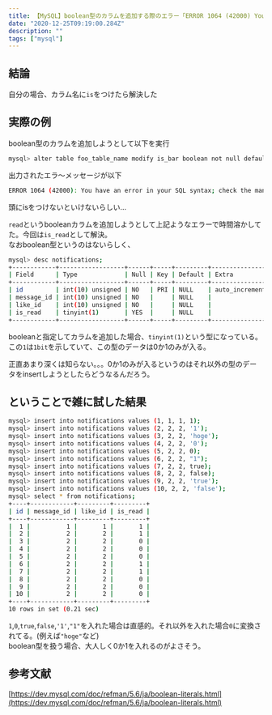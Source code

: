 ```yaml
---
title: 【MySQL】boolean型のカラムを追加する際のエラー「ERROR 1064 (42000) You have an error in your SQL syntax」
date: "2020-12-25T09:19:00.284Z"
description: ""
tags: ["mysql"]
---
```


## 結論
自分の場合、カラム名に`is`をつけたら解決した

## 実際の例

boolean型のカラムを追加しようとして以下を実行

```bash
mysql> alter table foo_table_name modify is_bar boolean not null default false;
```

出力されたエラ〜メッセージが以下

```bash
ERROR 1064 (42000): You have an error in your SQL syntax; check the manual that corresponds to your MySQL server version for the right syntax to use near 'read boolean' at line 1
```

頭にisをつけないといけないらしい…

`read`というbooleanカラムを追加しようとして上記ようなエラーで時間溶かしてた。今回は`is_read`として解決。  
なおboolean型というのはないらしく、

```bash
mysql> desc notifications;
+------------+------------------+------+-----+---------+----------------+
| Field      | Type             | Null | Key | Default | Extra          |
+------------+------------------+------+-----+---------+----------------+
| id         | int(10) unsigned | NO   | PRI | NULL    | auto_increment |
| message_id | int(10) unsigned | NO   |     | NULL    |                |
| like_id    | int(10) unsigned | NO   |     | NULL    |                |
| is_read    | tinyint(1)       | YES  |     | NULL    |                |
+------------+------------------+------+-----+---------+----------------+
```

booleanと指定してカラムを追加した場合、`tinyint(1)`という型になっている。
この`1`は`1bit`を示していて、この型のデータは0か1のみが入る。

正直あまり深くは知らない。。。0か1のみが入るというのはそれ以外の型のデータをinsertしようとしたらどうなるんだろう。  

## ということで雑に試した結果

```bash
mysql> insert into notifications values (1, 1, 1, 1);
mysql> insert into notifications values (2, 2, 2, '1');
mysql> insert into notifications values (3, 2, 2, 'hoge');
mysql> insert into notifications values (4, 2, 2, '0');
mysql> insert into notifications values (5, 2, 2, 0);
mysql> insert into notifications values (6, 2, 2, "1");
mysql> insert into notifications values (7, 2, 2, true);
mysql> insert into notifications values (8, 2, 2, false);
mysql> insert into notifications values (9, 2, 2, 'true');
mysql> insert into notifications values (10, 2, 2, 'false');
mysql> select * from notifications;
+----+------------+---------+---------+
| id | message_id | like_id | is_read |
+----+------------+---------+---------+
|  1 |          1 |       1 |       1 |
|  2 |          2 |       2 |       1 |
|  3 |          2 |       2 |       0 |
|  4 |          2 |       2 |       0 |
|  5 |          2 |       2 |       0 |
|  6 |          2 |       2 |       1 |
|  7 |          2 |       2 |       1 |
|  8 |          2 |       2 |       0 |
|  9 |          2 |       2 |       0 |
| 10 |          2 |       2 |       0 |
+----+------------+---------+---------+
10 rows in set (0.21 sec)
```

`1`,`0`,`true`,`false`,`'1'`,`"1"`を入れた場合は直感的。それ以外を入れた場合`0`に変換されてる。(例えば`"hoge"`など)  
boolean型を扱う場合、大人しく0か1を入れるのがよさそう。

## 参考文献

[https://dev.mysql.com/doc/refman/5.6/ja/boolean-literals.html](https://dev.mysql.com/doc/refman/5.6/ja/boolean-literals.html)